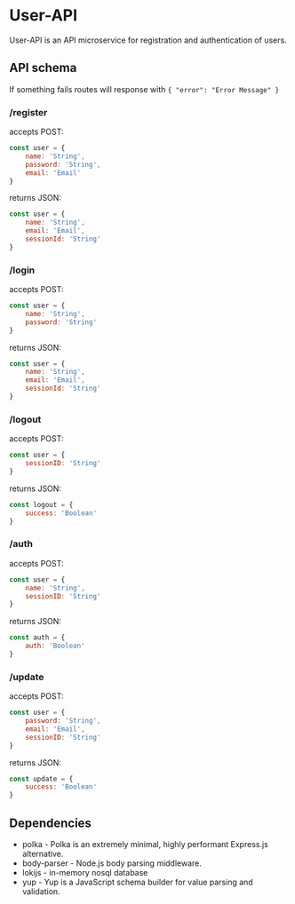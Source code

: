 # User-API

User-API is an API microservice for registration and authentication of users.

## API schema

If something fails routes will response with ```{ "error": "Error Message" }```

### /register  
accepts POST:
```javascript
const user = {
    name: 'String',
    password: 'String',
    email: 'Email'
}
```

returns JSON:
```javascript
const user = {
    name: 'String',
    email: 'Email',
    sessionId: 'String'
}
```

### /login

accepts POST:
```javascript
const user = {
    name: 'String',
    password: 'String'
}
```

returns JSON:
```javascript
const user = {
    name: 'String',
    email: 'Email',
    sessionId: 'String'
}
```

### /logout

accepts POST:
```javascript
const user = {
    sessionID: 'String'
}
```

returns JSON:
```javascript
const logout = {
    success: 'Boolean'
}
```

### /auth

accepts POST:
```javascript
const user = {
    name: 'String',
    sessionID: 'String'
}
```

returns JSON:
```javascript
const auth = {
    auth: 'Boolean'
}
```

### /update

accepts POST:
```javascript
const user = {
    password: 'String',
    email: 'Email',
    sessionID: 'String'
}
```

returns JSON:
```javascript
const update = {
    success: 'Boolean'
}
```

## Dependencies

* polka - Polka is an extremely minimal, highly performant Express.js alternative.
* body-parser - Node.js body parsing middleware.
* lokijs - in-memory nosql database
* yup - Yup is a JavaScript schema builder for value parsing and validation.